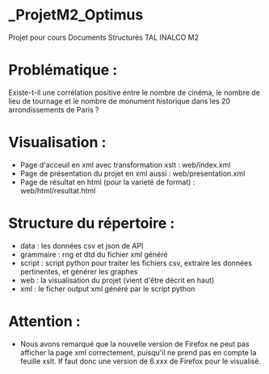 # _ProjetM2_Optimus
Projet pour cours Documents Structurés TAL INALCO M2

# Problématique :
Existe-t-il une corrélation positive entre le nombre de cinéma, le nombre de lieu de tournage et le nombre de monument historique dans les 20 arrondissements de Paris ?

# Visualisation :
- Page d'acceuil en xml avec transformation xslt : web/index.xml
- Page de présentation du projet en xml aussi : web/presentation.xml
- Page de résultat en html (pour la varieté de format) : web/html/resultat.html

# Structure du répertoire : 
- data : les données csv et json de API
- grammaire : rng et dtd du fichier xml généré
- script : script python pour traiter les fichiers csv, extraire les données pertinentes, et générer les graphes
- web : la visualisation du projet (vient d'être décrit en haut)
- xml : le ficher output xml généré par le script python

# Attention : 
- Nous avons remarqué que la nouvelle version de Firefox ne peut pas afficher la page xml correctement, puisqu'il ne prend pas en compte la feuille xslt. If faut donc une version de 6.xxx de Firefox pour le visualisé.
